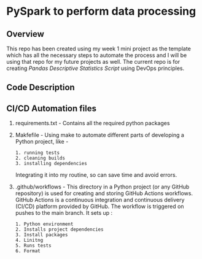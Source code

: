 # PySpark to perform data processing



## Overview

This repo has been created using my week 1 mini project as the template which has all the necessary steps to automate the process and I will be using that repo for my future projects as well. 
The current repo is for creating _*Pandas Descriptive Statistics Script*_ using DevOps principles.

## Code Description


## CI/CD Automation files

1. requirements.txt - Contains all the required python packages
2. Makfefile - Using make to automate different parts of developing a Python project, like -
   
       1. running tests
       2. cleaning builds
       3. installing dependencies
   
   Integrating it into my routine, so can save time and avoid errors.
   
5. .github/workflows - This directory in a Python project (or any GitHub repository) is used for creating and storing GitHub Actions workflows. GitHub Actions is a continuous integration and continuous delivery                           (CI/CD) platform provided by GitHub. The workflow is triggered on pushes to the main branch. It sets up :
   
       1. Python environment
       2. Installs project dependencies
       3. Install packages
       4. Linitng
       5. Runs tests
       6. Format
    

